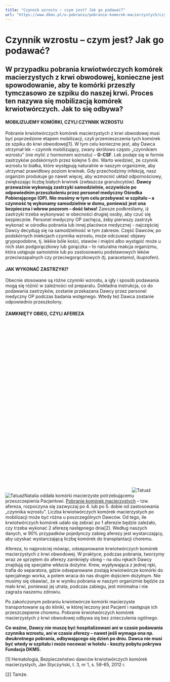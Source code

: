 ```yaml
---
title: "Czynnik wzrostu – czym jest? Jak go podawać?"
url: "https://www.dkms.pl/o-pobraniu/pobranie-komorek-macierzystych/czynnik-wzrostu-czym-jest-jak-go-podawac"
---
```


# Czynnik wzrostu – czym jest? Jak go podawać?

## W przypadku pobrania krwiotwórczych komórek macierzystych z krwi obwodowej, konieczne jest spowodowanie, aby te komórki przeszły tymczasowo ze szpiku do naszej krwi. Proces ten nazywa się mobilizacją komórek krwiotwórczych. Jak to się odbywa?

#### MOBILIZUJEMY KOMÓRKI, CZYLI CZYNNIK WZROSTU


Pobranie krwiotwórczych komórek macierzystych z krwi obwodowej musi być poprzedzone etapem mobilizacji, czyli przemieszczenia tych komórek ze szpiku do krwi obwodowej\[1]. W tym celu konieczne jest, aby Dawca otrzymał lek – czynnik mobilizujący, zwany skrótowo często „czynnikiem wzrostu” (nie mylić z hormonem wzrostu) – **G\-CSF**. Lek podaje się w formie zastrzyków podskórnych przez kolejne 5 dni. Warto wiedzieć, że czynnik wzrostu to białka, które występują naturalnie w naszym organizmie, aby utrzymać prawidłowy poziom krwinek. Gdy przechodzimy infekcję, nasz organizm produkuje go nawet więcej, aby wzmocnić układ odpornościowy, zwiększając liczbę białych krwinek (zwłaszcza granulocytów). **Dawcy przeważnie wykonują zastrzyki samodzielnie, oczywiście po odpowiednim przeszkoleniu przez personel medyczny Ośrodka Pobierającego (OP). Nie musimy w tym celu przebywać w szpitalu – a czynność tę wykonamy samodzielnie w domu, ponieważ** **jest ona bezpieczna i wbrew pozorom – dość łatwa!** Zawsze podkreślamy, iż zastrzyki trzeba wykonywać w obecności drugiej osoby, aby czuć się bezpiecznie. Personel medyczny OP zachęca, żeby pierwszy zastrzyk wykonać w ośrodku pobrania lub innej placówce medycznej \- najczęściej Dawcy decydują się na samodzielność w tym zakresie. Część Dawców, po podskórnych iniekcjach czynnika wzrostu, może odczuwać objawy grypopodobne, tj. lekkie bóle kości, stawów i mięśni albo wystąpić może u nich stan podgorączkowy lub gorączka – to naturalna reakcja organizmu, która ustępuje samoistnie lub po zastosowaniu podstawowych leków przeciwzapalnych czy przeciwgorączkowych (tj. paracetamol, ibuprofen). 


#### JAK WYKONAĆ ZASTRZYKI?


Obecnie stosowane są różne czynniki wzrostu, a igły i sposób podawania mogą się różnić w zależności od preparatu. Dokładna instrukcja, co do podawania zastrzyków, zostanie przekazana Dawcy przez personel medyczny OP podczas badania wstępnego. Wtedy też Dawca zostanie odpowiednio przeszkolony. 


#### ZAMKNIĘTY OBIEG, CZYLI AFEREZA


![](data:image/svg+xml;charset=utf-8,%3Csvg%20height='534'%20width='400'%20xmlns='http://www.w3.org/2000/svg'%20version='1.1'%3E%3C/svg%3E)![Tatuaż]( "Tatuaż")![Tatuaż](https://assets-eu-01.kc-usercontent.com:443/bed48093-082e-0109-4b5f-7bdadab5eedd/3c7bffb2-b897-4553-902b-edb032d94b4d/zdj%C4%99cie%20Dawcy-%20Skowro%C5%84ska%20Natalia.jpg?w=400&h=534&auto=format&lossless=true&fit=cover "Tatuaż")Natalia oddała komórki macierzyste potrzebującemu przeszczepienia Pacjentowi.
[Pobranie komórek macierzystych](/o-pobraniu/pobranie-komorek-macierzystych/pobranie-komorek-macierzystych-z-krwi-obwodowej "Pobranie komórek macierzystych z krwi obwodowej") – tzw. afereza, rozpoczyna się zazwyczaj po 4\. lub po 5\. dobie od zastosowania „czynnika wzrostu”. Liczba krwiotwórczych komórek macierzystych po mobilizacji może być różna u poszczególnych Dawców. Od tego, ile krwiotwórczych komórek udało się zebrać po 1 aferezie będzie zależało, czy trzeba wykonać 2 aferezę następnego dnia\[2]. Według naszych danych, w 90% przypadków pojedynczy zabieg aferezy jest wystarczający, aby uzyskać wystarczającą liczbę komórek do transplantacji choremu.  

  

Afereza, to najprościej mówiąc, odseparowanie krwiotwórczych komórek macierzystych z krwi obwodowej. W praktyce, podczas pobrania, tworzymy wraz ze sprzętem do aferezy zamknięty obieg – na obu rękach Dawcy znajdują się specjalne wkłucia dożylne. Krew, wypływająca z jednej ręki, trafia do separatora, gdzie odseparowane zostają krwiotwórcze komórki do specjalnego worka, a potem wraca do nas drugim dojściem dożylnym. Nie musimy się obawiać, że w wyniku pobrania w naszym organizmie będzie za mało krwi, ponieważ jej utrata, podczas zabiegu, jest minimalna i nie zagraża naszemu zdrowiu.


Po zakończonym pobraniu krwiotwórcze komórki macierzyste transportowane są do kliniki, w której leczony jest Pacjent i następuje ich przeszczepienie choremu. Pobranie krwiotwórczych komórek macierzystych z krwi obwodowej odbywa się bez znieczulenia ogólnego.


**Co ważne, Dawcy nie muszę być hospitalizowani ani w czasie podawania czynnika wzrostu, ani w czasie aferezy – nawet jeśli wymaga ona np. dwukrotnego pobrania, odbywającego się dzień po dniu. Dawca nie musi być wtedy w szpitalu i może nocować w hotelu \- koszty pobytu pokrywa Fundacja DKMS.**


 


\[1] Hematologia, Bezpieczeństwo dawców krwiotwórczych komórek macierzystych, Jan Styczyński, t. 3, nr 1, s. 58\-65, 2012 r.


\[2] Tamże.


  



